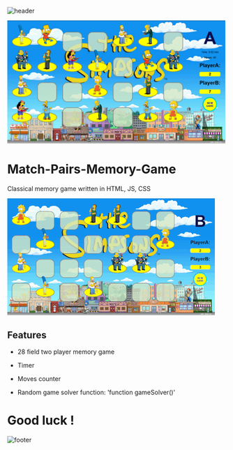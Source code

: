 ![header](https://capsule-render.vercel.app/api?type=slice&color=auto&height=130&section=header&text=Memory%20game&fontSize=30&fontAlign=80)

<img src="Screenshot.png" width="500px">

# Match-Pairs-Memory-Game
Classical memory game written in HTML, JS, CSS

![](Screen.gif) 

## Features
* 28 field two player memory game
* Timer
* Moves counter

* Random game solver function: 'function gameSolver()'


# Good luck !

![footer](https://capsule-render.vercel.app/api?type=slice&color=auto&height=130&section=footer)
